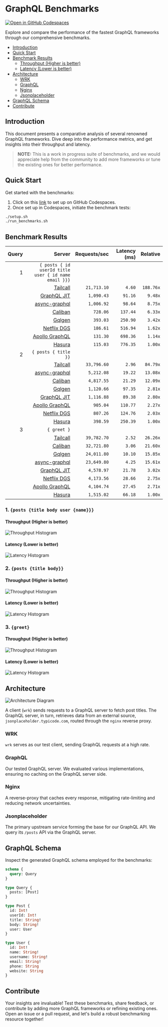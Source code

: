 # GraphQL Benchmarks <!-- omit from toc -->

[![Open in GitHub Codespaces](https://github.com/codespaces/badge.svg)](https://codespaces.new/tailcallhq/graphql-benchmarks)

Explore and compare the performance of the fastest GraphQL frameworks through our comprehensive benchmarks.

- [Introduction](#introduction)
- [Quick Start](#quick-start)
- [Benchmark Results](#benchmark-results)
  - [Throughput (Higher is better)](#throughput-higher-is-better)
  - [Latency (Lower is better)](#latency-lower-is-better)
- [Architecture](#architecture)
  - [WRK](#wrk)
  - [GraphQL](#graphql)
  - [Nginx](#nginx)
  - [Jsonplaceholder](#jsonplaceholder)
- [GraphQL Schema](#graphql-schema)
- [Contribute](#contribute)

[Tailcall]: https://github.com/tailcallhq/tailcall
[Gqlgen]: https://github.com/99designs/gqlgen
[Apollo GraphQL]: https://github.com/apollographql/apollo-server
[Netflix DGS]: https://github.com/netflix/dgs-framework
[Caliban]: https://github.com/ghostdogpr/caliban
[async-graphql]: https://github.com/async-graphql/async-graphql
[Hasura]: https://github.com/hasura/graphql-engine
[GraphQL JIT]: https://github.com/zalando-incubator/graphql-jit

## Introduction

This document presents a comparative analysis of several renowned GraphQL frameworks. Dive deep into the performance metrics, and get insights into their throughput and latency.

> **NOTE:** This is a work in progress suite of benchmarks, and we would appreciate help from the community to add more frameworks or tune the existing ones for better performance.

## Quick Start

Get started with the benchmarks:

1. Click on this [link](https://codespaces.new/tailcallhq/graphql-benchmarks) to set up on GitHub Codespaces.
2. Once set up in Codespaces, initiate the benchmark tests:

```bash
./setup.sh
./run_benchmarks.sh
```

## Benchmark Results

<!-- PERFORMANCE_RESULTS_START -->

| Query | Server | Requests/sec | Latency (ms) | Relative |
|-------:|--------:|--------------:|--------------:|---------:|
| 1 | `{ posts { id userId title user { id name email }}}` |
|| [Tailcall] | `21,713.10` | `4.60` | `188.76x` |
|| [GraphQL JIT] | `1,090.43` | `91.16` | `9.48x` |
|| [async-graphql] | `1,006.92` | `98.64` | `8.75x` |
|| [Caliban] | `728.06` | `137.44` | `6.33x` |
|| [Gqlgen] | `393.03` | `250.90` | `3.42x` |
|| [Netflix DGS] | `186.61` | `516.94` | `1.62x` |
|| [Apollo GraphQL] | `131.30` | `698.36` | `1.14x` |
|| [Hasura] | `115.03` | `776.35` | `1.00x` |
| 2 | `{ posts { title }}` |
|| [Tailcall] | `33,796.60` | `2.96` | `84.79x` |
|| [async-graphql] | `5,212.08` | `19.22` | `13.08x` |
|| [Caliban] | `4,817.55` | `21.29` | `12.09x` |
|| [Gqlgen] | `1,120.66` | `97.35` | `2.81x` |
|| [GraphQL JIT] | `1,116.88` | `89.38` | `2.80x` |
|| [Apollo GraphQL] | `905.04` | `110.77` | `2.27x` |
|| [Netflix DGS] | `807.26` | `124.76` | `2.03x` |
|| [Hasura] | `398.59` | `250.39` | `1.00x` |
| 3 | `{ greet }` |
|| [Tailcall] | `39,782.70` | `2.52` | `26.26x` |
|| [Caliban] | `32,721.80` | `3.06` | `21.60x` |
|| [Gqlgen] | `24,011.80` | `10.10` | `15.85x` |
|| [async-graphql] | `23,649.80` | `4.25` | `15.61x` |
|| [GraphQL JIT] | `4,578.97` | `21.78` | `3.02x` |
|| [Netflix DGS] | `4,173.56` | `28.66` | `2.75x` |
|| [Apollo GraphQL] | `4,104.74` | `27.45` | `2.71x` |
|| [Hasura] | `1,515.02` | `66.18` | `1.00x` |

<!-- PERFORMANCE_RESULTS_END -->



### 1. `{posts {title body user {name}}}`
#### Throughput (Higher is better)

![Throughput Histogram](assets/req_sec_histogram1.png)

#### Latency (Lower is better)

![Latency Histogram](assets/latency_histogram1.png)

### 2. `{posts {title body}}`
#### Throughput (Higher is better)

![Throughput Histogram](assets/req_sec_histogram2.png)

#### Latency (Lower is better)

![Latency Histogram](assets/latency_histogram2.png)

### 3. `{greet}`
#### Throughput (Higher is better)

![Throughput Histogram](assets/req_sec_histogram3.png)

#### Latency (Lower is better)

![Latency Histogram](assets/latency_histogram3.png)

## Architecture

![Architecture Diagram](assets/architecture.png)

A client (`wrk`) sends requests to a GraphQL server to fetch post titles. The GraphQL server, in turn, retrieves data from an external source, `jsonplaceholder.typicode.com`, routed through the `nginx` reverse proxy.

### WRK

`wrk` serves as our test client, sending GraphQL requests at a high rate.

### GraphQL

Our tested GraphQL server. We evaluated various implementations, ensuring no caching on the GraphQL server side.

### Nginx

A reverse-proxy that caches every response, mitigating rate-limiting and reducing network uncertainties.

### Jsonplaceholder

The primary upstream service forming the base for our GraphQL API. We query its `/posts` API via the GraphQL server.

## GraphQL Schema

Inspect the generated GraphQL schema employed for the benchmarks:

```graphql
schema {
  query: Query
}

type Query {
  posts: [Post]
}

type Post {
  id: Int!
  userId: Int!
  title: String!
  body: String!
  user: User
}

type User {
  id: Int!
  name: String!
  username: String!
  email: String!
  phone: String
  website: String
}
```

## Contribute

Your insights are invaluable! Test these benchmarks, share feedback, or contribute by adding more GraphQL frameworks or refining existing ones. Open an issue or a pull request, and let's build a robust benchmarking resource together!
